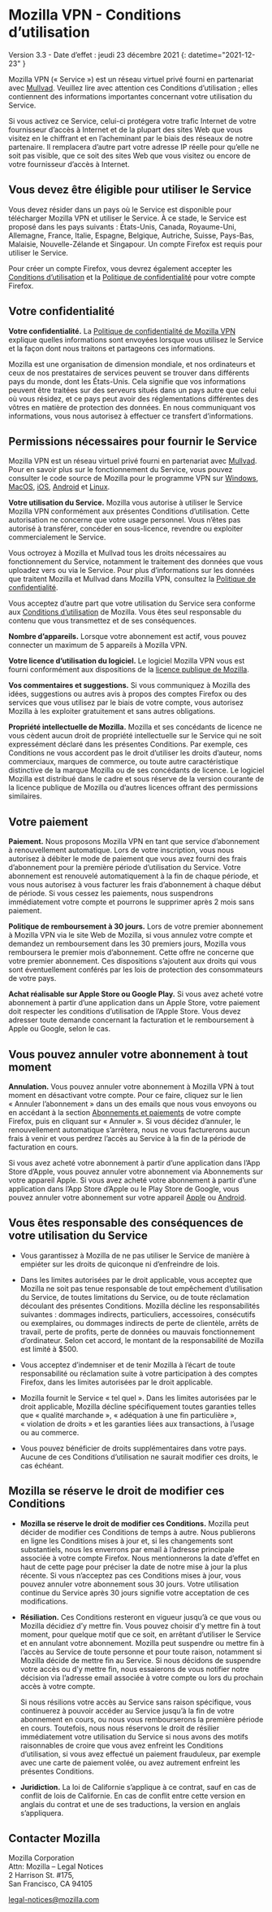 ﻿# Mozilla VPN - Conditions d’utilisation

Version 3.3 - Date d’effet : jeudi 23 décembre 2021
{: datetime="2021-12-23" }

Mozilla VPN (« Service ») est un réseau virtuel privé fourni en partenariat avec [Mullvad](https://mullvad.net). Veuillez lire avec attention ces Conditions d’utilisation ; elles contiennent des informations importantes concernant votre utilisation du Service.

Si vous activez ce Service, celui-ci protégera votre trafic Internet de votre fournisseur d’accès à Internet et de la plupart des sites Web que vous visitez en le chiffrant et en l’acheminant par le biais des réseaux de notre partenaire. Il remplacera d’autre part votre adresse IP réelle pour qu’elle ne soit pas visible, que ce soit des sites Web que vous visitez ou encore de votre fournisseur d’accès à Internet.

## Vous devez être éligible pour utiliser le Service

Vous devez résider dans un pays où le Service est disponible pour télécharger Mozilla VPN et utiliser le Service. À ce stade, le Service est proposé dans les pays suivants : États-Unis, Canada, Royaume-Uni, Allemagne, France, Italie, Espagne, Belgique, Autriche, Suisse, Pays-Bas, Malaisie, Nouvelle-Zélande et Singapour. Un compte Firefox est requis pour utiliser le Service.

Pour créer un compte Firefox, vous devrez également accepter les [Conditions d’utilisation](https://www.mozilla.org/about/legal/terms/services/) et la [Politique de confidentialité](https://www.mozilla.org/privacy/firefox/) pour votre compte Firefox.

## Votre confidentialité

__Votre confidentialité.__ La [Politique de confidentialité de Mozilla VPN](https://www.mozilla.org/privacy/mozilla-vpn/) explique quelles informations sont envoyées lorsque vous utilisez le Service et la façon dont nous traitons et partageons ces informations.

Mozilla est une organisation de dimension mondiale, et nos ordinateurs et ceux de nos prestataires de services peuvent se trouver dans différents pays du monde, dont les États-Unis. Cela signifie que vos informations peuvent être traitées sur des serveurs situés dans un pays autre que celui où vous résidez, et ce pays peut avoir des réglementations différentes des vôtres en matière de protection des données. En nous communiquant vos informations, vous nous autorisez à effectuer ce transfert d’informations.

## Permissions nécessaires pour fournir le Service

Mozilla VPN est un réseau virtuel privé fourni en partenariat avec [Mullvad](https://mullvad.net). Pour en savoir plus sur le fonctionnement du Service, vous pouvez consulter le code source de Mozilla pour le programme VPN sur [Windows](https://github.com/mozilla-services/guardian-vpn-windows), [MacOS](https://github.com/mozilla-mobile/mozilla-vpn-client/), [iOS](https://github.com/mozilla-mobile/guardian-vpn-ios), [Android](https://github.com/mozilla-mobile/guardian-vpn-android) et [Linux](https://github.com/mozilla-mobile/mozilla-vpn-client/).

__Votre utilisation du Service.__ Mozilla vous autorise à utiliser le Service Mozilla VPN conformément aux présentes Conditions d’utilisation. Cette autorisation ne concerne que votre usage personnel. Vous n’êtes pas autorisé à transférer, concéder en sous-licence, revendre ou exploiter commercialement le Service.

Vous octroyez à Mozilla et Mullvad tous les droits nécessaires au fonctionnement du Service, notamment le traitement des données que vous uploadez vers ou via le Service. Pour plus d’informations sur les données que traitent Mozilla et Mullvad dans Mozilla VPN, consultez la [Politique de confidentialité](https://www.mozilla.org/privacy/mozilla-vpn/).

Vous acceptez d’autre part que votre utilisation du Service sera conforme aux [Conditions d’utilisation](https://www.mozilla.org/about/legal/acceptable-use/) de Mozilla. Vous êtes seul responsable du contenu que vous transmettez et de ses conséquences.

__Nombre d’appareils.__ Lorsque votre abonnement est actif, vous pouvez connecter un maximum de 5 appareils à Mozilla VPN.

__Votre licence d’utilisation du logiciel.__ Le logiciel Mozilla VPN vous est fourni conformément aux dispositions de la [licence publique de Mozilla](https://www.mozilla.org/MPL/).

__Vos commentaires et suggestions.__ Si vous communiquez à Mozilla des idées, suggestions ou autres avis à propos des comptes Firefox ou des services que vous utilisez par le biais de votre compte, vous autorisez Mozilla à les exploiter gratuitement et sans autres obligations.

__Propriété intellectuelle de Mozilla.__ Mozilla et ses concédants de licence ne vous cèdent aucun droit de propriété intellectuelle sur le Service qui ne soit expressément déclaré dans les présentes Conditions. Par exemple, ces Conditions ne vous accordent pas le droit d’utiliser les droits d’auteur, noms commerciaux, marques de commerce, ou toute autre caractéristique distinctive de la marque Mozilla ou de ses concédants de licence. Le logiciel Mozilla est distribué dans le cadre et sous réserve de la version courante de la licence publique de Mozilla ou d’autres licences offrant des permissions similaires.

## Votre paiement

__Paiement.__ Nous proposons Mozilla VPN en tant que service d’abonnement à renouvellement automatique. Lors de votre inscription, vous nous autorisez à débiter le mode de paiement que vous avez fourni des frais d’abonnement pour la première période d’utilisation du Service. Votre abonnement est renouvelé automatiquement à la fin de chaque période, et vous nous autorisez à vous facturer les frais d’abonnement à chaque début de période. Si vous cessez les paiements, nous suspendrons immédiatement votre compte et pourrons le supprimer après 2 mois sans paiement.

__Politique de remboursement à 30 jours.__ Lors de votre premier abonnement à Mozilla VPN via le site Web de Mozilla, si vous annulez votre compte et demandez un remboursement dans les 30 premiers jours, Mozilla vous remboursera le premier mois d’abonnement. Cette offre ne concerne que votre premier abonnement. Ces dispositions s’ajoutent aux droits qui vous sont éventuellement conférés par les lois de protection des consommateurs de votre pays.

__Achat réalisable sur Apple Store ou Google Play.__ Si vous avez acheté votre abonnement à partir d’une application dans un Apple Store, votre paiement doit respecter les conditions d’utilisation de l’Apple Store. Vous devez adresser toute demande concernant la facturation et le remboursement à Apple ou Google, selon le cas.


## Vous pouvez annuler votre abonnement à tout moment

__Annulation.__ Vous pouvez annuler votre abonnement à Mozilla VPN à tout moment en désactivant votre compte. Pour ce faire, cliquez sur le lien « Annuler l’abonnement » dans un des emails que nous vous envoyons ou en accédant à la section [Abonnements et paiements](https://subscriptions.firefox.com) de votre compte Firefox, puis en cliquant sur « Annuler ». Si vous décidez d’annuler, le renouvellement automatique s’arrêtera, nous ne vous facturerons aucun frais à venir et vous perdrez l’accès au Service à la fin de la période de facturation en cours.

Si vous avez acheté votre abonnement à partir d’une application dans l’App Store d’Apple, vous pouvez annuler votre abonnement via Abonnements sur votre appareil Apple.
Si vous avez acheté votre abonnement à partir d’une application dans l’App Store d’Apple ou le Play Store de Google, vous pouvez annuler votre abonnement sur votre appareil [Apple](https://support.apple.com/HT202039) ou [Android](https://support.google.com/googleplay/answer/7018481?hl=en&co=GENIE.Platform%3DAndroid).

## Vous êtes responsable des conséquences de votre utilisation du Service

* Vous garantissez à Mozilla de ne pas utiliser le Service de manière à empiéter sur les droits de quiconque ni d’enfreindre de lois.

* Dans les limites autorisées par le droit applicable, vous acceptez que Mozilla ne soit pas tenue responsable de tout empêchement d’utilisation du Service, de toutes limitations du Service, ou de toute réclamation découlant des présentes Conditions. Mozilla décline les responsabilités suivantes : dommages indirects, particuliers, accessoires, consécutifs ou exemplaires, ou dommages indirects de perte de clientèle, arrêts de travail, perte de profits, perte de données ou mauvais fonctionnement d’ordinateur. Selon cet accord, le montant de la responsabilité de Mozilla est limité à $500.

* Vous acceptez d’indemniser et de tenir Mozilla à l’écart de toute responsabilité ou réclamation suite à votre participation à des comptes Firefox, dans les limites autorisées par le droit applicable.

* Mozilla fournit le Service « tel quel ». Dans les limites autorisées par le droit applicable, Mozilla décline spécifiquement toutes garanties telles que « qualité marchande », « adéquation à une fin particulière », « violation de droits » et les garanties liées aux transactions, à l’usage ou au commerce.

* Vous pouvez bénéficier de droits supplémentaires dans votre pays. Aucune de ces Conditions d’utilisation ne saurait modifier ces droits, le cas échéant.

## Mozilla se réserve le droit de modifier ces Conditions

* __Mozilla se réserve le droit de modifier ces Conditions.__ Mozilla peut décider de modifier ces Conditions de temps à autre. Nous publierons en ligne les Conditions mises à jour et, si les changements sont substantiels, nous les enverrons par email à l’adresse principale associée à votre compte Firefox. Nous mentionnerons la date d’effet en haut de cette page pour préciser la date de notre mise à jour la plus récente. Si vous n’acceptez pas ces Conditions mises à jour, vous pouvez annuler votre abonnement sous 30 jours. Votre utilisation continue du Service après 30 jours signifie votre acceptation de ces modifications.

* __Résiliation.__ Ces Conditions resteront en vigueur jusqu’à ce que vous ou Mozilla décidiez d’y mettre fin. Vous pouvez choisir d’y mettre fin à tout moment, pour quelque motif que ce soit, en arrêtant d’utiliser le Service et en annulant votre abonnement. Mozilla peut suspendre ou mettre fin à l’accès au Service de toute personne et pour toute raison, notamment si Mozilla décide de mettre fin au Service. Si nous décidons de suspendre votre accès ou d’y mettre fin, nous essaierons de vous notifier notre décision via l’adresse email associée à votre compte ou lors du prochain accès à votre compte.

  Si nous résilions votre accès au Service sans raison spécifique, vous continuerez à pouvoir accéder au Service jusqu’à la fin de votre abonnement en cours, ou nous vous rembourserons la première période en cours. Toutefois, nous nous réservons le droit de résilier immédiatement votre utilisation du Service si nous avons des motifs raisonnables de croire que vous avez enfreint les Conditions d’utilisation, si vous avez effectué un paiement frauduleux, par exemple avec une carte de paiement volée, ou avez autrement enfreint les présentes Conditions.

* __Juridiction.__ La loi de Californie s’applique à ce contrat, sauf en cas de conflit de lois de Californie. En cas de conflit entre cette version en anglais du contrat et une de ses traductions, la version en anglais s’appliquera.

## Contacter Mozilla

Mozilla Corporation  
Attn: Mozilla – Legal Notices  
2 Harrison St. #175,  
San Francisco, CA 94105  

legal-notices@mozilla.com
